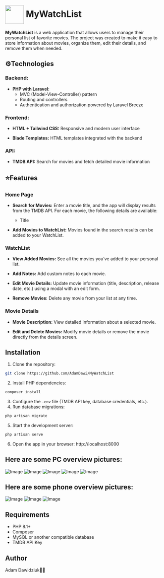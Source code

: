 # <img src="https://github.com/user-attachments/assets/e0ccc039-068c-4294-a5f3-79a29f5c1880" width="60" height="60" align="center" /> MyWatchList

**MyWatchList** is a web application that allows users to manage their personal list of favorite movies. The project was created to make it easy to store information about movies, organize them, edit their details, and remove them when needed.

## ⚙️Technologies
### Backend:
- **PHP with Laravel:**
  - MVC (Model-View-Controller) pattern
  - Routing and controllers
  - Authentication and authorization powered by Laravel Breeze

### Frontend:
- **HTML + Tailwind CSS:** Responsive and modern user interface

- **Blade Templates:** HTML templates integrated with the backend

### API:
- **TMDB API:** Search for movies and fetch detailed movie information

## ⭐️Features
### Home Page
- **Search for Movies:** Enter a movie title, and the app will display results from the TMDB API. For each movie, the following details are available:
  - Title
  
- **Add Movies to WatchList:** Movies found in the search results can be added to your WatchList.

### WatchList
- **View Added Movies:** See all the movies you’ve added to your personal list.

- **Add Notes:** Add custom notes to each movie.

- **Edit Movie Details:** Update movie information (title, description, release date, etc.) using a modal with an edit form.

- **Remove Movies:** Delete any movie from your list at any time.

### Movie Details
- **Movie Description:** View detailed information about a selected movie.

- **Edit and Delete Movies:** Modify movie details or remove the movie directly from the details screen.

## Installation
1. Clone the repository:
```bash
git clone https://github.com/AdamDawi/MyWatchList
```
2. Install PHP dependencies:
```bash
composer install
```
3. Configure the `.env` file (TMDB API key, database credentials, etc.).
4. Run database migrations:
```bash
php artisan migrate
```
5. Start the development server:
```bash
php artisan serve
```
6. Open the app in your browser:
http://localhost:8000

## Here are some PC overview pictures:
![Image](https://github.com/user-attachments/assets/0ab974f7-d5a0-4638-b914-ca3c4e9048d3)
![Image](https://github.com/user-attachments/assets/84877531-5eac-4a0d-a5e9-da4c65162606)
![Image](https://github.com/user-attachments/assets/59b64023-d9ad-4ec4-8a58-11e53d8367ce)
![Image](https://github.com/user-attachments/assets/e9072562-7dc7-4390-b89a-407bcb3ec689)
![Image](https://github.com/user-attachments/assets/9bf05122-6d4c-4d84-aab5-1ab69f1727a5)

## Here are some phone overview pictures:
![Image](https://github.com/user-attachments/assets/07e2f133-91af-4199-82f0-27cbefb3f9f3)
![Image](https://github.com/user-attachments/assets/0aae1fa8-bf67-4bf5-b3b6-ed290c372ab7)
![Image](https://github.com/user-attachments/assets/eac43403-7ae5-4241-89cf-406b0f1708e1)

## Requirements
- PHP 8.1+
- Composer
- MySQL or another compatible database
- TMDB API Key

## Author

Adam Dawidziuk🧑‍💻
